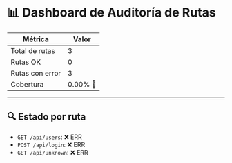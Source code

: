 # 📊 Dashboard de Auditoría de Rutas

| Métrica | Valor |
|--------|-------|
| Total de rutas | 3 |
| Rutas OK | 0 |
| Rutas con error | 3 |
| Cobertura | 0.00% 🔴 |

---

## 🔍 Estado por ruta

- `GET /api/users`: ❌ ERR
- `POST /api/login`: ❌ ERR
- `GET /api/unknown`: ❌ ERR